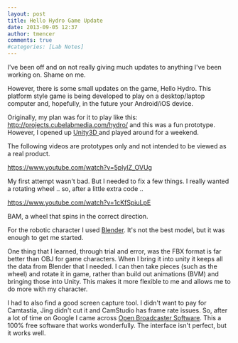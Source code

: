 ```yaml
---
layout: post
title: Hello Hydro Game Update
date: 2013-09-05 12:37
author: tmencer
comments: true
#categories: [Lab Notes]
---
```

I've been off and on not really giving much updates to anything I've been working on. Shame on me.

However, there is some small updates on the game, Hello Hydro. This platform style game is being developed to play on a desktop/laptop computer and, hopefully, in the future your Android/iOS device.

Originally, my plan was for it to play like this: <a title="Hello, Hydro 2D Demo" href="http://projects.cubelabmedia.com/hydro/" target="_blank">http://projects.cubelabmedia.com/hydro/</a> and this was a fun prototype. However, I opened up <a title="Unity 3D - Game Engine Software" href="http://www.unity3d.com" target="_blank">Unity3D </a>and played around for a weekend.

The following videos are prototypes only and not intended to be viewed as a real product.

https://www.youtube.com/watch?v=5plylZ_OVUg

My first attempt wasn't bad. But I needed to fix a few things. I really wanted a rotating wheel .. so, after a little extra code ..

https://www.youtube.com/watch?v=1cKfSpiuLpE

BAM, a wheel that spins in the correct direction.

For the robotic character I used <a title="Blender" href="http://www.blender.org" target="_blank">Blender</a>. It's not the best model, but it was enough to get me started.

One thing that I learned, through trial and error, was the FBX format is far better than OBJ for game characters. When I bring it into unity it keeps all the data from Blender that I needed. I can then take pieces (such as the wheel) and rotate it in game, rather than build out animations (BVM) and bringing those into Unity. This makes it more flexible to me and allows me to do more with my character.

I had to also find a good screen capture tool. I didn't want to pay for Camtastia, Jing didn't cut it and CamStudio has frame rate issues. So, after a lot of time on Google I came across <a title="Open Broadcaster Software" href="http://obsproject.com/" target="_blank">Open Broadcaster Software</a>. This a 100% free software that works wonderfully. The interface isn't perfect, but it works well.
